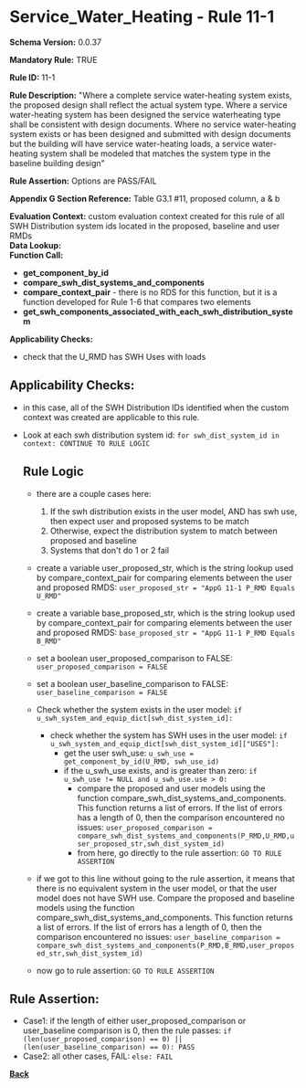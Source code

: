 # Service_Water_Heating - Rule 11-1
**Schema Version:** 0.0.37  

**Mandatory Rule:** TRUE

**Rule ID:** 11-1

**Rule Description:** "Where a complete service water-heating system exists, the proposed design shall reflect the actual system type. Where a service water-heating system has been designed the service waterheating type shall be consistent with design documents.  Where no service water-heating system exists or has been designed and submitted with design documents but the building will have service water-heating loads, a service water-heating system shall be modeled that matches the system type in the baseline building design"

**Rule Assertion:** Options are PASS/FAIL

**Appendix G Section Reference:** Table G3.1 #11, proposed column, a & b

**Evaluation Context:** custom evaluation context created for this rule of all SWH Distribution system ids located in the proposed, baseline and user RMDs  
**Data Lookup:**   
**Function Call:**  
- **get_component_by_id**  
- **compare_swh_dist_systems_and_components**
- **compare_context_pair** - there is no RDS for this function, but it is a function developed for Rule 1-6 that compares two elements  
- **get_swh_components_associated_with_each_swh_distribution_system**  


**Applicability Checks:**
- check that the U_RMD has SWH Uses with loads

## Applicability Checks:
- in this case, all of the SWH Distribution IDs identified when the custom context was created are applicable to this rule.
- Look at each swh distribution system id: `for swh_dist_system_id in context: CONTINUE TO RULE LOGIC`

  ## Rule Logic #
  - there are a couple cases here:
    1.  If the swh distribution exists in the user model, AND has swh use, then expect user and proposed systems to be match
    2.  Otherwise, expect the distribution system to match between proposed and baseline
    3.  Systems that don't do 1 or 2 fail
  
  - create a variable user_proposed_str, which is the string lookup used by compare_context_pair for comparing elements between the user and proposed RMDS: `user_proposed_str = "AppG 11-1 P_RMD Equals U_RMD"`
  - create a variable base_proposed_str, which is the string lookup used by compare_context_pair for comparing elements between the user and proposed RMDS: `base_proposed_str = "AppG 11-1 P_RMD Equals B_RMD"`
  - set a boolean user_proposed_comparison to FALSE: `user_proposed_comparison = FALSE`
  - set a boolean user_baseline_comparison to FALSE: `user_baseline_comparison = FALSE`
  
  - Check whether the system exists in the user model: `if u_swh_system_and_equip_dict[swh_dist_system_id]:`
    - check whether the system has SWH uses in the user model: `if u_swh_system_and_equip_dict[swh_dist_system_id]["USES"]:`
      - get the user swh_use: `u_swh_use = get_component_by_id(U_RMD, swh_use_id)`
      - if the u_swh_use exists, and is greater than zero: `if u_swh_use != NULL and u_swh_use.use > 0:`
        - compare the proposed and user models using the function compare_swh_dist_systems_and_components.  This function returns a list of errors.  If the list of errors has a length of 0, then the comparison encountered no issues: `user_proposed_comparison = compare_swh_dist_systems_and_components(P_RMD,U_RMD,user_proposed_str,swh_dist_system_id)`
        - from here, go directly to the rule assertion: `GO TO RULE ASSERTION`

  - if we got to this line without going to the rule assertion, it means that there is no equivalent system in the user model, or that the user model does not have SWH use.  Compare the proposed and baseline models using the function compare_swh_dist_systems_and_components.  This function returns a list of errors.  If the list of errors has a length of 0, then the comparison encountered no issues: `user_baseline_comparison = compare_swh_dist_systems_and_components(P_RMD,B_RMD,user_proposed_str,swh_dist_system_id)`
  
  - now go to rule assertion: `GO TO RULE ASSERTION`
    

## Rule Assertion: 
- Case1: if the length of either user_proposed_comparison or user_baseline comparison is 0, then the rule passes: `if (len(user_proposed_comparison) == 0) || (len(user_baseline_comparison) == 0): PASS`
- Case2: all other cases, FAIL: `else: FAIL`



**[Back](../_toc.md)**
